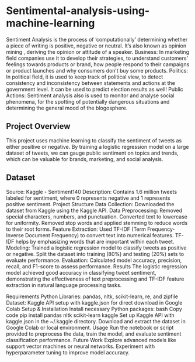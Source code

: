 # Sentimental-analysis-using-machine-learning

Sentiment Analysis is the process of ‘computationally’ determining whether a piece of writing is positive, negative or neutral. It’s also known as opinion mining , deriving the opinion or attitude of a speaker.
Business: In marketing field companies use it to develop their strategies, to understand customers’ feelings towards products or brand, how people respond to their campaigns or product launches and why consumers don’t buy some products.
Politics: In political field, it is used to keep track of political view, to detect consistency and inconsistency between statements and actions at the government level. It can be used to predict election results as well!
Public Actions: Sentiment analysis also is used to monitor and analyse social phenomena, for the spotting of potentially dangerous situations and determining the general mood of the blogosphere.
## Project Overview
This project uses machine learning to classify the sentiment of tweets as either positive or negative. By training a logistic regression model on a large dataset of tweets, we can gauge public sentiment on topics and trends, which can be valuable for brands, marketing, and social analysis.

## Dataset
Source: Kaggle - Sentiment140
Description: Contains 1.6 million tweets labeled for sentiment, where 0 represents negative and 1 represents positive sentiment.
Project Structure
Data Collection: Downloaded the dataset from Kaggle using the Kaggle API.
Data Preprocessing:
Removed special characters, numbers, and punctuation.
Converted text to lowercase for uniformity.
Removed stop words and applied stemming to reduce words to their root forms.
Feature Extraction:
Used TF-IDF (Term Frequency-Inverse Document Frequency) to convert text into numerical features. TF-IDF helps by emphasizing words that are important within each tweet.
Modeling:
Trained a logistic regression model to classify tweets as positive or negative.
Split the dataset into training (80%) and testing (20%) sets to evaluate performance.
Evaluation:
Calculated model accuracy, precision, recall, and F1-score to assess performance.
Results
The logistic regression model achieved good accuracy in classifying tweet sentiment, demonstrating the effectiveness of text preprocessing and TF-IDF feature extraction in natural language processing tasks.

Requirements
Python Libraries: pandas, nltk, scikit-learn, re, and zipfile
Dataset: Kaggle API setup with kaggle.json for direct download in Google Colab
Setup & Installation
Install necessary Python packages:
bash
Copy code
pip install pandas nltk scikit-learn kaggle
Set up Kaggle API with kaggle.json in the ~/.kaggle directory.
Download and extract the dataset in Google Colab or local environment.
Usage
Run the notebook or script provided to preprocess the data, train the model, and evaluate sentiment classification performance.
Future Work
Explore advanced models like support vector machines or neural networks.
Experiment with hyperparameter tuning to improve model accuracy.
